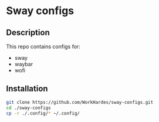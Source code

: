 # Sway configs

## Description

This repo contains configs for:

- sway
- waybar
- wofi

## Installation

```bash
git clone https://github.com/WorkHardes/sway-configs.git
cd ./sway-configs
cp -r ./.config/* ~/.config/
```
